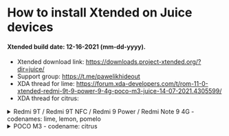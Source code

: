 # How to install Xtended on Juice devices

#### Xtended build date: 12-16-2021 (mm-dd-yyyy).
* Xtended download link: https://downloads.project-xtended.org/?dir=juice/
* Support group: https://t.me/pawelikhideout
* XDA thread for lime: https://forum.xda-developers.com/t/rom-11-0-xtended-redmi-9t-9-power-9-4g-poco-m3-juice-14-07-2021.4305599/
* XDA thread for citrus: 

<details>
<summary>Redmi 9T / Redmi 9T NFC / Redmi 9 Power / Redmi Note 9 4G - codenames: lime, lemon, pomelo</summary>
<br>

## Clean flash:
1. Make sure you have any MIUI Android 11 vendor as base (like <a href="https://t.me/CitrusMoonKernal/773">this</a>). Don't use the stock one.
2. Copy all needed files to your adb folder or microsd card.
3. Boot into recovery.
4. Wipe cache/dalvik/data.
5. Flash ROM.
6. Flash gapps. Recommended: <a href="https://sourceforge.net/projects/nikgapps/files/Releases/NikGapps-S/18-Oct-2021/">nikgapps core.</a>
7. Flash Magisk.
8. Flash DFE (optional if you have encrypted storage/vendor, if you are encypted and want to have decrypted internal storage in custom recovery).
9. Flash this zip file.
10. Format data.
11. Boot to Xtended.

## Dirty flash (update):
1. Copy all needed files to your adb folder or microsd card.
2. Boot into recovery.
3. Flash ROM.
6. Flash gapps. Recommended: <a href="https://sourceforge.net/projects/nikgapps/files/Releases/NikGapps-S/18-Oct-2021/">nikgapps core.</a>
5. Flash Magisk.
6. Boot to Xtended.

</details>
<details>
<summary>POCO M3 - codename: citrus</summary>
<br>

## Clean flash:
1. Make sure you have any 12.5 EEA MIUI as base, then flash NO OSS VENDOR. For example, <a href="https://t.me/CitrusMoonKernal/773">this</a>.
2. Copy all needed files to your adb folder or microsd card.
3. Boot into recovery.
4. Wipe cache/dalvik/data.
5. Flash ROM.
6. Flash gapps. Recommended: <a href="https://sourceforge.net/projects/nikgapps/files/Releases/NikGapps-S/18-Oct-2021/">nikgapps core.</a>
7. Flash Magisk.
8. Flash DFE (optional if you have encrypted storage/vendor, if you are encypted and want to have decrypted internal storage in custom recovery).
9. Flash this zip file.
10. Format data.
11. Boot to Xtended.

## Dirty flash (update):
1. Copy all needed files to your adb folder or microsd card.
2. Boot into recovery.
3. Flash ROM.
6. Flash gapps. Recommended: <a href="https://sourceforge.net/projects/nikgapps/files/Releases/NikGapps-S/18-Oct-2021/">nikgapps core.</a>
5. Flash Magisk.
6. Boot to Xtended.

</details>
